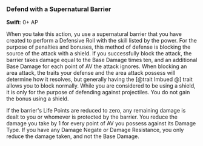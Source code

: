 ### Defend with a Supernatural Barrier
**Swift**: 0+ AP

When you take this action, yu use a supernatural barrier that you have created to perform a Defensive Roll with the skill listed by the power. For the purpose of penalties and bonuses, this method of defense is blocking the source of the attack with a shield. If you successfully block the attack, the barrier takes damage equal to the Base Damage times ten, and an additional Base Damage for each point of AV the attack ignores. When blocking an area attack, the traits your defense and the area attack possess will determine how it resolves, but generally having the [@trait Imbued @] trait allows you to block normally. While you are considered to be using a shield, it is only for the purpose of defending against projectiles. You do not gain the bonus using a shield.

If the barrier's Life Points are reduced to zero, any remaining damage is dealt to you or whomever is protected by the barrier. You reduce the damage you take by 1 for every point of AV you possess against its Damage Type. If you have any Damage Negate or Damage Resistance, you only reduce the damage taken, and not the Base Damage.